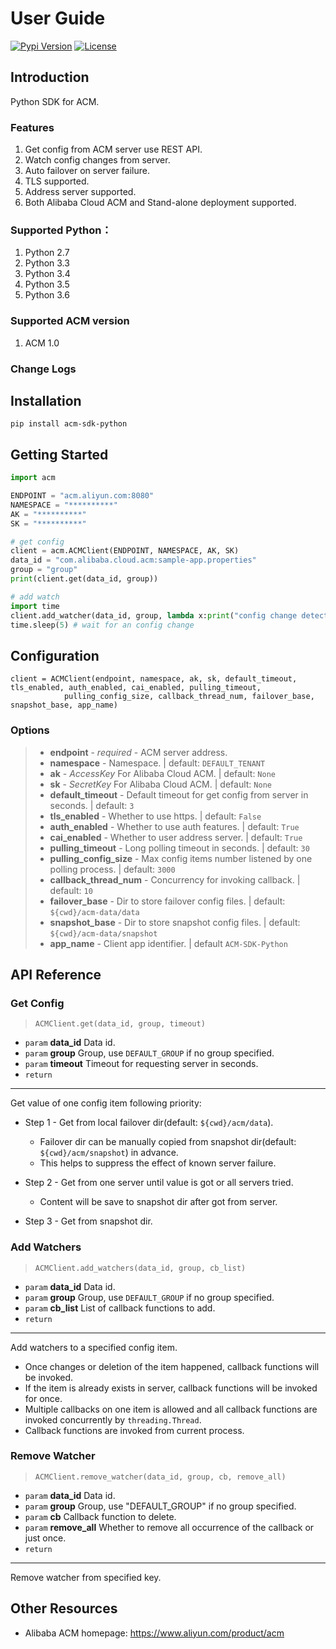 # User Guide

[![Pypi Version](https://badge.fury.io/py/acm-sdk-python.svg)](https://badge.fury.io/py/acm-sdk-python)
[![License](https://img.shields.io/badge/license-Apache%202.0-blue.svg)](https://github.com/alibaba/acm-sdk-python/blob/master/LICENSE)

## Introduction

Python SDK for ACM. 

### Features
1. Get config from ACM server use REST API.
2. Watch config changes from server.
3. Auto failover on server failure.
4. TLS supported.
5. Address server supported.
6. Both Alibaba Cloud ACM and Stand-alone deployment supported.

### Supported Python：

1. Python 2.7
2. Python 3.3
3. Python 3.4
4. Python 3.5
5. Python 3.6

### Supported ACM version
1. ACM 1.0

### Change Logs

## Installation
```shell
pip install acm-sdk-python
```

## Getting Started
```python
import acm

ENDPOINT = "acm.aliyun.com:8080"
NAMESPACE = "**********"
AK = "**********"
SK = "**********"

# get config
client = acm.ACMClient(ENDPOINT, NAMESPACE, AK, SK)
data_id = "com.alibaba.cloud.acm:sample-app.properties"
group = "group"
print(client.get(data_id, group))

# add watch
import time
client.add_watcher(data_id, group, lambda x:print("config change detected: " + x))
time.sleep(5) # wait for an config change

```

## Configuration
```
client = ACMClient(endpoint, namespace, ak, sk, default_timeout, tls_enabled, auth_enabled, cai_enabled, pulling_timeout,
            pulling_config_size, callback_thread_num, failover_base, snapshot_base, app_name)
```

### Options
>* **endpoint** - *required*  - ACM server address.
>* **namespace** - Namespace. | default: `DEFAULT_TENANT`
>* **ak** - *AccessKey* For Alibaba Cloud ACM. | default: `None`
>* **sk** - *SecretKey* For Alibaba Cloud ACM. | default: `None`
>* **default_timeout** - Default timeout for get config from server in seconds. | default: `3`
>* **tls_enabled** - Whether to use https. | default: `False`
>* **auth_enabled** - Whether to use auth features. | default: `True`
>* **cai_enabled** - Whether to user address server. | default: `True`
>* **pulling_timeout** - Long polling timeout in seconds. | default: `30`
>* **pulling_config_size** - Max config items number listened by one polling process. | default: `3000`
>* **callback_thread_num** - Concurrency for invoking callback. | default: `10`
>* **failover_base** - Dir to store failover config files. | default: `${cwd}/acm-data/data`
>* **snapshot_base** - Dir to store snapshot config files. | default: `${cwd}/acm-data/snapshot`
>* **app_name** - Client app identifier. | default `ACM-SDK-Python`

## API Reference
 
### Get Config
>`ACMClient.get(data_id, group, timeout)`
* `param` **data_id** Data id.
* `param` **group** Group, use `DEFAULT_GROUP` if no group specified.
* `param` **timeout** Timeout for requesting server in seconds.
* `return` 

***
Get value of one config item following priority:

* Step 1 - Get from local failover dir(default: `${cwd}/acm/data`).
  * Failover dir can be manually copied from snapshot dir(default: `${cwd}/acm/snapshot`) in advance.
  * This helps to suppress the effect of known server failure.
    
* Step 2 - Get from one server until value is got or all servers tried.
  * Content will be save to snapshot dir after got from server.

* Step 3 - Get from snapshot dir.

### Add Watchers
>`ACMClient.add_watchers(data_id, group, cb_list)`
* `param` **data_id** Data id.
* `param` **group** Group, use `DEFAULT_GROUP` if no group specified.
* `param` **cb_list** List of callback functions to add.
* `return`

***
Add watchers to a specified config item.
* Once changes or deletion of the item happened, callback functions will be invoked.
* If the item is already exists in server, callback functions will be invoked for once.
* Multiple callbacks on one item is allowed and all callback functions are invoked concurrently by `threading.Thread`.
* Callback functions are invoked from current process.

### Remove Watcher
>`ACMClient.remove_watcher(data_id, group, cb, remove_all)`
* `param` **data_id** Data id.
* `param` **group** Group, use "DEFAULT_GROUP" if no group specified.
* `param` **cb** Callback function to delete.
* `param` **remove_all** Whether to remove all occurrence of the callback or just once.
* `return`

***
Remove watcher from specified key.

## Other Resources

* Alibaba ACM homepage: https://www.aliyun.com/product/acm


